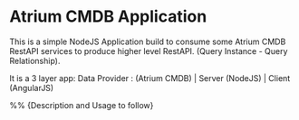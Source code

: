 # Atrium CMDB Application

This is a simple NodeJS Application build to consume some Atrium CMDB RestAPI services to produce higher level RestAPI. (Query Instance - Query Relationship).

It is a 3 layer app:
Data Provider : (Atrium CMDB) | Server (NodeJS) | Client (AngularJS)

%% {Description and Usage to follow}
